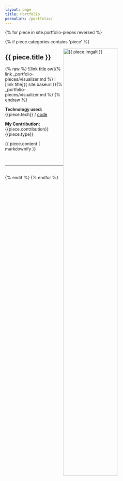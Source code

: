 ```yaml
---
layout: page
title: Portfolio
permalink: /portfolio/
---
```


{% for piece in site.portfolio-pieces reversed %}

 {% if piece.categories contains 'piece' %}

  <img src = "{{ piece.img }}" alt = "{{ piece.imgalt }}" class="img-responsive" style="height: 60%; float: right; margin-right: 10px;" />

  <h2>{{ piece.title }} </h2>
  {% raw %}
  ![link title ow]{% link _portfolio-pieces/visualizer.md %}
  ![link title]{{ site.baseurl }}{% _portfolio-pieces/visualizer.md %}
  {% endraw %}
  <p><b>Technology used: </b>{{piece.tech}} / <a href= "{{ piece.codeurl }}/">code</a></p>  
  
  <p><b>My Contribution: </b>{{piece.contribution}} {{piece.type}}</p>
  <p>{{ piece.content | markdownify }}</p>
  <br/>
  <hr>
  <br/>
  {% endif %}
{% endfor %}

